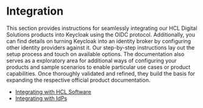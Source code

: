 # Integration

This section provides instructions for seamlessly integrating our HCL Digital Solutions products into Keycloak using the OIDC protocol. Additionally, you can find details on turning Keycloak into an identity broker by configuring other identity providers against it. Our step-by-step instructions lay out the setup process and touch on available options. The documentation also serves as a exploratory area for additional ways of configuring your products and sample scenarios to enable particular use cases or product capabilities. Once thoroughly validated and refined, they build the basis for expanding the respective official product documentation.

- [Integrating with HCL Software](./ds-integration/)
- [Integrating with IdPs](./idp-integration/)